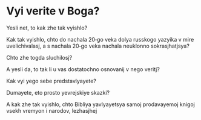 #  Vyi verite v Boga?

Yesli net, to kak zhe tak vyishlo? 

Kak tak vyishlo, chto do nachala 20‐go veka dolya russkogo yazyika v mire uvelichivalasj, a s nachala 20‐go veka nachala neuklonno sokrasjhatjsya?

Chto zhe togda sluchilosj?

A yesli da, to tak li u vas dostatochno osnovanij v nego veritj?

Kak vyi yego sebe predstavlyayete?

Dumayete, eto prosto yevrejskiye skazki?

A kak zhe tak vyishlo, chto Bibliya yavlyayetsya samoj prodavayemoj knigoj vsekh vremyon i narodov, lezhasjhej
